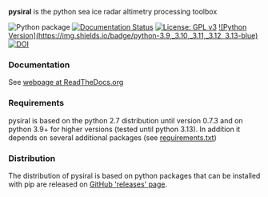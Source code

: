 **pysiral** is the python sea ice radar altimetry processing toolbox

![Python package](https://github.com/shendric/pysiral/workflows/Python%20package/badge.svg)
[![Documentation Status](https://readthedocs.org/projects/pysiral/badge/?version=latest)](https://pysiral.readthedocs.io/en/latest/?badge=latest)
[![License: GPL v3](https://img.shields.io/badge/License-GPLv3-blue.svg)](https://www.gnu.org/licenses/gpl-3.0)
[![Python Version](https://img.shields.io/badge/python-3.9,_3.10,_3.11,_3.12, 3.13-blue)](https://www.python.org/downloads/)
[![DOI](https://zenodo.org/badge/144590952.svg)](https://zenodo.org/badge/latestdoi/144590952)

### Documentation

See [webpage at ReadTheDocs.org](https://pysiral.readthedocs.io/en/latest/#) 

### Requirements

pysiral is based on the python 2.7 distribution until version 0.7.3 and on python 3.9+ for higher versions (tested until python 3.13). In addition it depends on several additional packages (see [requirements.txt](requirements.txt))

### Distribution

The distribution of pysiral is based on python packages that can be installed with pip are released on [GitHub 'releases' page](https://github.com/pysiral/pysiral/releases).

